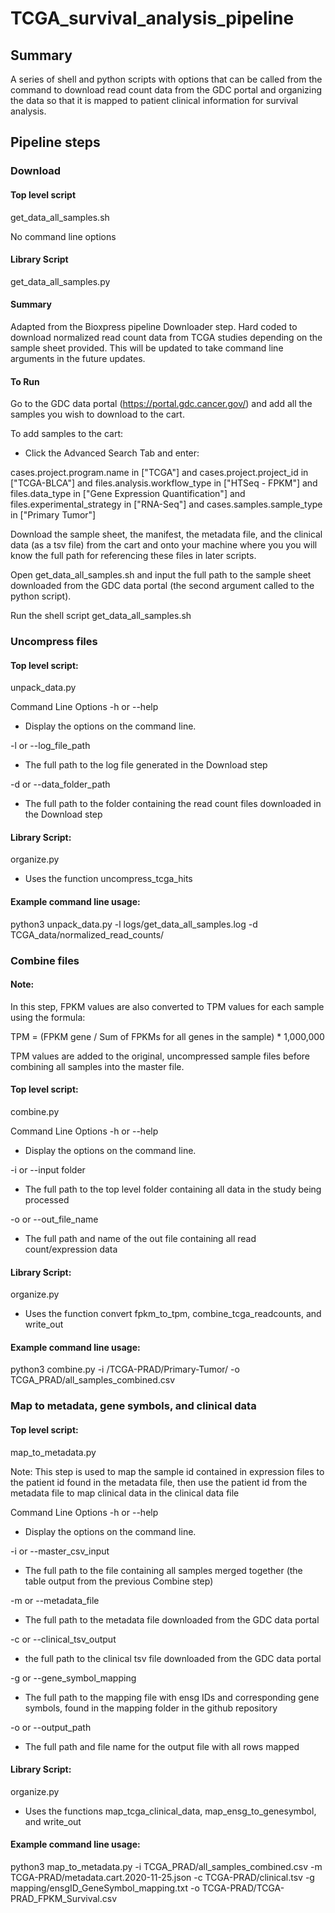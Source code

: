 # TCGA_survival_analysis_pipeline

## Summary
A series of shell and python scripts with options that can be called from the command to download read count data from the GDC portal and organizing the data so that it is mapped to patient clinical information for survival analysis.


## Pipeline steps


### Download

#### Top level script
get_data_all_samples.sh

No command line options

#### Library Script 
get_data_all_samples.py

#### Summary
Adapted from the Bioxpress pipeline Downloader step. Hard coded to download normalized read count data from TCGA studies depending on the sample sheet provided. This will be updated to take command line arguments in the future updates.

#### To Run
Go to the GDC data portal (https://portal.gdc.cancer.gov/) and add all the samples you wish to download to the cart. 

To add samples to the cart:
- Click the Advanced Search Tab and enter:

cases.project.program.name in ["TCGA"] and cases.project.project_id in ["TCGA-BLCA"] and files.analysis.workflow_type in ["HTSeq - FPKM"] and files.data_type in ["Gene Expression Quantification"] and files.experimental_strategy in ["RNA-Seq"] and cases.samples.sample_type in ["Primary Tumor"]

Download the sample sheet, the manifest, the metadata file, and the clinical data (as a tsv file) from the cart and onto your machine where you you will know the full path for referencing these files in later scripts. 

Open get_data_all_samples.sh and input the full path to the sample sheet downloaded from the GDC data portal (the second argument called to the python script).

Run the shell script get_data_all_samples.sh


### Uncompress files

#### Top level script: 
unpack_data.py

Command Line Options
-h or --help 
  - Display the options on the command line. 
  
-l or --log_file_path
  - The full path to the log file generated in the Download step
  
-d or --data_folder_path
  - The full path to the folder containing the read count files downloaded in the Download step
  
#### Library Script: 
organize.py
- Uses the function uncompress_tcga_hits

#### Example command line usage: 

python3 unpack_data.py -l logs/get_data_all_samples.log -d TCGA_data/normalized_read_counts/


### Combine files

#### Note: 
In this step, FPKM values are also converted to TPM values for each sample using the formula:

TPM = (FPKM gene / Sum of FPKMs for all genes in the sample) * 1,000,000

TPM values are added to the original, uncompressed sample files before combining all samples into the master file. 

#### Top level script: 
combine.py

Command Line Options
-h or --help 
  - Display the options on the command line. 
  
-i or --input folder
  - The full path to the top level folder containing all data in the study being processed
  
-o or --out_file_name
  - The full path and name of the out file containing all read count/expression data
  
#### Library Script: 
organize.py
- Uses the function convert fpkm_to_tpm, combine_tcga_readcounts, and write_out

#### Example command line usage: 

python3 combine.py -i /TCGA-PRAD/Primary-Tumor/ -o TCGA_PRAD/all_samples_combined.csv


### Map to metadata, gene symbols, and clinical data

#### Top level script: 
map_to_metadata.py

Note: This step is used to map the sample id contained in expression files to the patient id found in the metadata file, then use the patient id from the metadata file to map clinical data in the clinical data file

Command Line Options
-h or --help 
  - Display the options on the command line. 
  
-i or --master_csv_input
  - The full path to the file containing all samples merged together (the table output from the previous Combine step)
  
-m or --metadata_file
  - The full path to the metadata file downloaded from the GDC data portal
  
-c or --clinical_tsv_output
  - the full path to the clinical tsv file downloaded from the GDC data portal
  
-g or --gene_symbol_mapping
  - The full path to the mapping file with ensg IDs and corresponding gene symbols, found in the mapping folder in the github repository
  
-o or --output_path
  - The full path and file name for the output file with all rows mapped 
  
#### Library Script: 
organize.py
- Uses the functions map_tcga_clinical_data, map_ensg_to_genesymbol, and write_out

#### Example command line usage: 

python3 map_to_metadata.py -i TCGA_PRAD/all_samples_combined.csv -m TCGA-PRAD/metadata.cart.2020-11-25.json -c TCGA-PRAD/clinical.tsv -g mapping/ensgID_GeneSymbol_mapping.txt -o TCGA-PRAD/TCGA-PRAD_FPKM_Survival.csv

